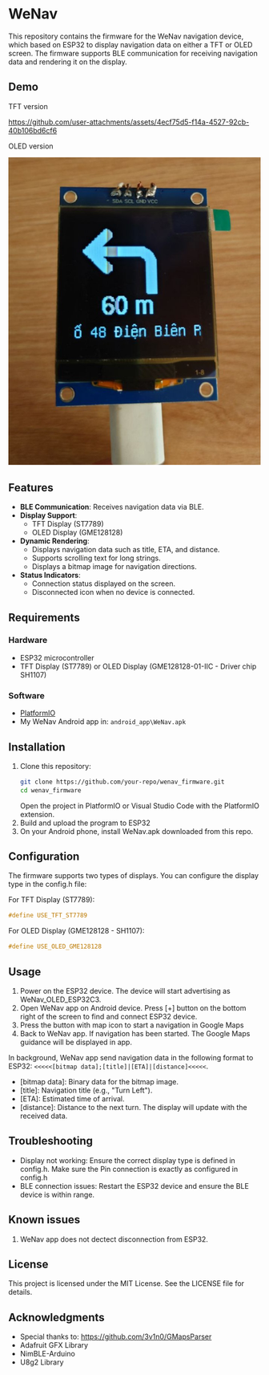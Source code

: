 # WeNav

This repository contains the firmware for the WeNav navigation device, which based on ESP32 to display navigation data on either a TFT or OLED screen. The firmware supports BLE communication for receiving navigation data and rendering it on the display.

## Demo

TFT version



https://github.com/user-attachments/assets/4ecf75d5-f14a-4527-92cb-40b106bd6cf6



OLED version

![](demo/demo_oled.jpg)

## Features

- **BLE Communication**: Receives navigation data via BLE.
- **Display Support**:
  - TFT Display (ST7789)
  - OLED Display (GME128128)
- **Dynamic Rendering**:
  - Displays navigation data such as title, ETA, and distance.
  - Supports scrolling text for long strings.
  - Displays a bitmap image for navigation directions.
- **Status Indicators**:
  - Connection status displayed on the screen.
  - Disconnected icon when no device is connected.

## Requirements

### Hardware
- ESP32 microcontroller
- TFT Display (ST7789) or OLED Display (GME128128-01-IIC - Driver chip SH1107)

### Software
- [PlatformIO](https://platformio.org/)
- My WeNav Android app in: `android_app\WeNav.apk`

## Installation

1. Clone this repository:
   ```bash
   git clone https://github.com/your-repo/wenav_firmware.git
   cd wenav_firmware
   ```
   Open the project in PlatformIO or Visual Studio Code with the PlatformIO extension.
2. Build and upload the program to ESP32
3. On your Android phone, install WeNav.apk downloaded from this repo.

## Configuration
The firmware supports two types of displays. You can configure the display type in the config.h file:

For TFT Display (ST7789):
```c
#define USE_TFT_ST7789
```
For OLED Display (GME128128 - SH1107):
```c
#define USE_OLED_GME128128
```

## Usage

1. Power on the ESP32 device. The device will start advertising as WeNav_OLED_ESP32C3.
2. Open WeNav app on Android device. Press [+] button on the bottom right of the screen to find and connect ESP32 device.
4. Press the button with map icon to start a navigation in Google Maps
5. Back to WeNav app. If navigation has been started. The Google Maps guidance will be displayed in app.

In background, WeNav app send navigation data in the following format to ESP32: `<<<<<[bitmap data];[title]|[ETA]|[distance]<<<<<`.
+ [bitmap data]: Binary data for the bitmap image.
+ [title]: Navigation title (e.g., "Turn Left").
+ [ETA]: Estimated time of arrival.
+ [distance]: Distance to the next turn.
The display will update with the received data.

## Troubleshooting
- Display not working: Ensure the correct display type is defined in config.h. Make sure the Pin connection is exactly as configured in config.h
- BLE connection issues: Restart the ESP32 device and ensure the BLE device is within range.

## Known issues

1. WeNav app does not dectect disconnection from ESP32.

## License
This project is licensed under the MIT License. See the LICENSE file for details.

## Acknowledgments
 - Special thanks to: https://github.com/3v1n0/GMapsParser
 - Adafruit GFX Library
 - NimBLE-Arduino
 - U8g2 Library
